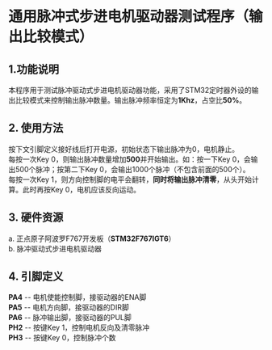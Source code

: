 <!--
 * @Description: Universal Stepper Motor Test Toolkit (Output compare mode)
 * @Company: Optimus Prime, Inc.
 * @Author: Qijian Lu
 * @Date: 2021-03-23 16:57:10
 * @LastEditors: Qijian Lu
 * @LastEditTime: 2021-03-23 17:26:08
-->

# **通用脉冲式步进电机驱动器测试程序（输出比较模式）**

## **1.功能说明**
本程序用于测试脉冲驱动式步进电机驱动器功能，采用了STM32定时器外设的输出比较模式来控制输出脉冲数量。输出脉冲频率恒定为**1Khz**，占空比**50%**。

## **2. 使用方法**
按下文引脚定义接好线后打开电源，初始状态下输出脉冲为0，电机静止。  
每按一次Key 0，则输出脉冲数量增加**500**并开始输出。如：按一下Key 0，会输出500个脉冲；按第二下Key 0，会输出1000个脉冲（不包含前面的500个）。  
每按一次Key 1，则方向控制脚的电平会翻转，**同时将输出脉冲清零**，从头开始计算。此时再按Key 0，电机应该反向运动。

## **3. 硬件资源**
a. 正点原子阿波罗F767开发板（**STM32F767IGT6**）  
b. 脉冲驱动式步进电机驱动器

## **4. 引脚定义**
**PA4** -- 电机使能控制脚，接驱动器的ENA脚  
**PA5** -- 电机方向脚，接驱动器的DIR脚  
**PA6** -- 脉冲输出脚，接驱动器的PUL脚  
**PH2** -- 按键Key 1，控制电机反向及清零脉冲  
**PH3** -- 按键Key 0，控制脉冲个数  
